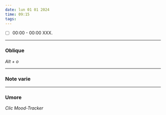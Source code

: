```yaml
---
date: lun 01 01 2024
time: 09:15
tags:
---
```


- [ ] 00:00 - 00:00 XXX.

---

### Oblique

*Alt + o*

---

### Note varie

---

### Umore

*Clic Mood-Tracker*